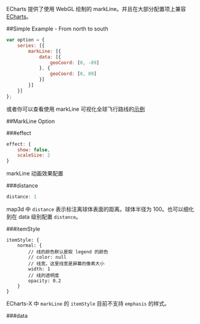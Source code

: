 ECharts 提供了使用 WebGL 绘制的 markLine。并且在大部分配置项上兼容 [ECharts](http://echarts.baidu.com/doc/doc.html#SeriesMarkLine)。

##Simple Example - From north to south
```javascript
var option = {
    series: [{
        markLine: [{
            data: [{
                geoCoord: [0, -89]
            }, {
                geoCoord: [0, 89]
            }]
        }]
    }]
};
```

或者你可以查看使用 markLine 可视化全球飞行路线的[示例](../../example/map3d_flights.html)

##MarkLine Option

###effect
```javascript
effect: {
    show: false,
    scaleSize: 2
}
```
markLine 动画效果配置

###distance
```javascript
distance: 1
```
map3d 中 `distance` 表示标注离球体表面的距离。球体半径为 100。也可以细化到在 data 级别配置 `distance`。

###itemStyle
```
itemStyle: {
    normal: {
        // 线的颜色默认是取 legend 的颜色
        // color: null
        // 线宽，这里线宽是屏幕的像素大小
        width: 1
        // 线的透明度
        opacity: 0.2
    }
}
```

ECharts-X 中 `markLine` 的 `itemStyle` 目前不支持 `emphasis` 的样式。


###data